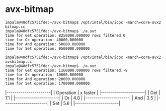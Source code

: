 # avx-bitmap
```
impala@40dfc5751fde:~/avx-bitmap$ /opt/intel/bin/icpc -march=core-avx2 bitmap.cc
impala@40dfc5751fde:~/avx-bitmap$ ./a.out
time for Get operation: 8250000.000000 rows filtered:0
time for Or operation: 40000.000000
time for And operation: 50000.000000
time for Set operation: 9500000.000000
```
```
impala@40dfc5751fde:~/avx-bitmap$ /opt/intel/bin/icpc -march=core-avx2 avxbitmap.cc
impala@40dfc5751fde:~/avx-bitmap$ ./a.out
time for Get operation: 1160000.000000 rows filtered:-8
time for Or operation: 10000.000000
time for And operation: 20000.000000
time for Set operation: 1700000.000000
```
|----------------------|
| Operation | x faster |
|----------------------|
|   Get     |   7.1    |
|----------------------|
|   Or      |   4.0    |
|----------------------|
|   And     |   3.5    |
|----------------------|
|   Set     |   5.6    |
|----------------------|

